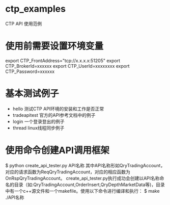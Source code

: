 # ctp_examples
CTP API 使用范例

# 使用前需要设置环境变量
export CTP_FrontAddress="tcp://x.x.x.x:51205"
export CTP_BrokerId=xxxxxx
export CTP_UserId=xxxxxxxx
export CTP_Password=xxxxxx

# 基本测试例子
- hello 测试CTP API环境的安装和工作是否正常
- tradeapitest 官方的API参考文档中的例子
- login 一个登录登出的例子
- thread linux线程同步例子

# 使用命令创建API调用框架
$ python create_api_tester.py API名称
其中API名称形如QryTradingAccount，对应的请求函数为ReqQryTradingAccount，对应的相应函数为OnRspQryTradingAccount。
create_api_tester.py执行成功会创建以API名称命名的目录（如:QryTradingAccount,OrderInsert,QryDepthMarketData等)，目录中有一个c++源文件和一个makefile。使用以下命令进行编译和执行：
$ make 
./API名称

